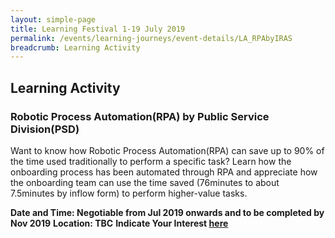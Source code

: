 ```yaml
---
layout: simple-page
title: Learning Festival 1-19 July 2019
permalink: /events/learning-journeys/event-details/LA_RPAbyIRAS
breadcrumb: Learning Activity
---
```


## Learning Activity 
### Robotic Process Automation(RPA) by Public Service Division(PSD) 

Want to know how Robotic Process Automation(RPA) can save up to 90% of the time used traditionally to perform a specific task? Learn how the onboarding process has been automated through RPA and appreciate how the onboarding team can use the time saved (76minutes to about 7.5minutes by inflow form) to perform higher-value tasks. 

**Date and Time: Negotiable from Jul 2019 onwards and to be completed by Nov 2019** 
**Location: TBC** 
**Indicate Your Interest [here](https://www.eventbrite.sg/e/step-into-my-shoes-making-a-difference-as-a-probation-officer-tickets-61082209533)** 

